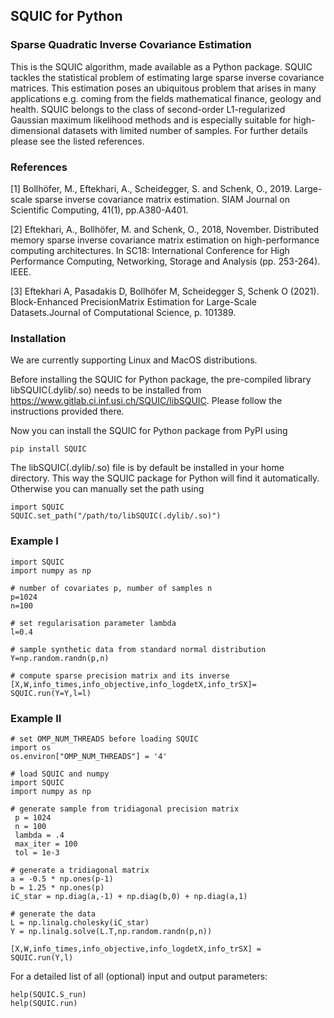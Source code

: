 ## SQUIC for Python
### Sparse Quadratic Inverse Covariance Estimation
This is the SQUIC algorithm, made available as a Python package. 
SQUIC tackles the statistical problem of estimating large sparse 
inverse covariance matrices. This estimation poses an ubiquitous 
problem that arises in many applications e.g. coming from the 
fields mathematical finance, geology and health. 
SQUIC belongs to the class of second-order L1-regularized 
Gaussian maximum likelihood methods and is especially suitable 
for high-dimensional datasets with limited number of samples. 
For further details please see the listed references.

### References

[1] Bollhöfer, M., Eftekhari, A., Scheidegger, S. and Schenk, O., 2019. Large-scale sparse inverse covariance matrix estimation. SIAM Journal on Scientific Computing, 41(1), pp.A380-A401.

[2] Eftekhari, A., Bollhöfer, M. and Schenk, O., 2018, November. Distributed memory sparse inverse covariance matrix estimation on high-performance computing architectures. In SC18: International Conference for High Performance Computing, Networking, Storage and Analysis (pp. 253-264). IEEE.

[3] Eftekhari A, Pasadakis D, Bollhöfer M, Scheidegger S, Schenk O (2021). Block-Enhanced PrecisionMatrix Estimation for Large-Scale Datasets.Journal of Computational Science, p. 101389.

### Installation

We are currently supporting Linux and MacOS distributions.

Before installing the SQUIC for Python package, the pre-compiled library 
libSQUIC(.dylib/.so) needs to be installed from https://www.gitlab.ci.inf.usi.ch/SQUIC/libSQUIC. Please follow the instructions provided there.

Now you can install the SQUIC for Python package from PyPI using 

```angular2
pip install SQUIC
```

The libSQUIC(.dylib/.so) file is by default be installed in your home directory. 
This way the SQUIC package for Python will find it automatically. Otherwise you can manually 
set the path using

```angular2
import SQUIC
SQUIC.set_path("/path/to/libSQUIC(.dylib/.so)")
```

### Example I 

```angular2
import SQUIC 
import numpy as np

# number of covariates p, number of samples n
p=1024
n=100

# set regularisation parameter lambda
l=0.4

# sample synthetic data from standard normal distribution 
Y=np.random.randn(p,n)

# compute sparse precision matrix and its inverse
[X,W,info_times,info_objective,info_logdetX,info_trSX]= SQUIC.run(Y=Y,l=l)
```

### Example II

```angular2
# set OMP_NUM_THREADS before loading SQUIC
import os
os.environ["OMP_NUM_THREADS"] = '4'

# load SQUIC and numpy
import SQUIC 
import numpy as np

# generate sample from tridiagonal precision matrix
 p = 1024
 n = 100
 lambda = .4
 max_iter = 100
 tol = 1e-3

# generate a tridiagonal matrix
a = -0.5 * np.ones(p-1)
b = 1.25 * np.ones(p)
iC_star = np.diag(a,-1) + np.diag(b,0) + np.diag(a,1)

# generate the data
L = np.linalg.cholesky(iC_star)
Y = np.linalg.solve(L.T,np.random.randn(p,n))

[X,W,info_times,info_objective,info_logdetX,info_trSX] = SQUIC.run(Y,l)

```

For a detailed list of all (optional) input and output parameters: 

```angular2
help(SQUIC.S_run)
help(SQUIC.run)
```
